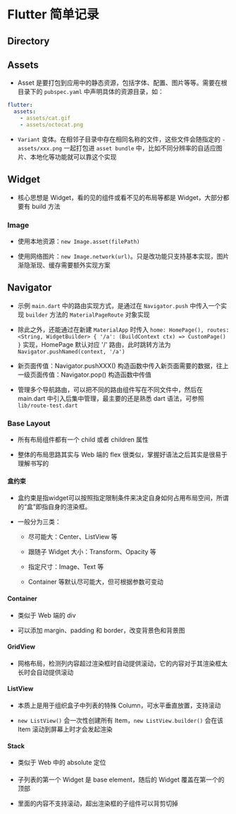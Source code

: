 # Flutter 简单记录

## Directory

## Assets

+ Asset 是要打包到应用中的静态资源，包括字体、配置、图片等等。需要在根目录下的 `pubspec.yaml` 中声明具体的资源目录，如：

```yaml
flutter:
  assets:
    - assets/cat.gif
    - assets/octocat.png
```

+ `Variant` 变体。在相邻子目录中存在相同名称的文件，这些文件会随指定的 `- assets/xxx.png` 一起打包进 `asset bundle` 中，比如不同分辨率的自适应图片、本地化等功能就可以靠这个实现

## Widget

+ 核心思想是 Widget，看的见的组件或看不见的布局等都是 Widget，大部分都要有 build 方法

### Image

+ 使用本地资源：`new Image.asset(filePath)`

+ 使用网络图片：`new Image.network(url)`。只是改功能只支持基本实现，图片渐隐渐现、缓存需要额外实现方案

## Navigator

+ 示例 `main.dart` 中的路由实现方式，是通过在 `Navigator.push` 中传入一个实现 `builder` 方法的 `MaterialPageRoute` 对象实现

+ 除此之外，还能通过在新建 `MaterialApp` 时传入 `home: HomePage(), routes: <String, WidgetBuilder> { '/a': (BuildContext ctx) => CustomPage() }` 实现，HomePage 默认对应 '/' 路由，此时跳转方法为 `Navigator.pushNamed(context, '/a')`

+ 新页面传值：Navigator.pushXXX() 构造函数中传入新页面需要的数据，往上一级页面传值：Navigator.pop() 构造函数中传值

+ 管理多个导航路由，可以把不同的路由组件写在不同文件中，然后在 main.dart 中引入后集中管理，最主要的还是熟悉 dart 语法，可参照 `lib/route-test.dart`

### Base Layout

+ 所有布局组件都有一个 child 或者 children 属性

+ 整体的布局思路其实与 Web 端的 flex 很类似，掌握好语法之后其实是很易于理解书写的

#### 盒约束

+ 盒约束是指widget可以按照指定限制条件来决定自身如何占用布局空间，所谓的“盒”即指自身的渲染框。

+ 一般分为三类：

  + 尽可能大：Center、ListView 等

  + 跟随子 Widget 大小：Transform、Opacity 等

  + 指定尺寸：Image、Text 等

  + Container 等默认尽可能大，但可根据参数可变动

#### Container

+ 类似于 Web 端的 div

+ 可以添加 margin、padding 和 border，改变背景色和背景图

#### GridView

+ 网格布局，检测列内容超过渲染框时自动提供滚动，它的内容对于其渲染框太长时会自动提供滚动

#### ListView

+ 本质上是用于组织盒子中列表的特殊 Column，可水平垂直放置，支持滚动

+ `new ListView()` 会一次性创建所有 Item，`new ListView.builder()` 会在该 Item 滚动到屏幕上时才会发起渲染

#### Stack

+ 类似于 Web 中的 absolute 定位

+ 子列表的第一个 Widget 是 base element，随后的 Widget 覆盖在第一个的顶部

+ 里面的内容不支持滚动，超出渲染框的子组件可以背剪切掉
